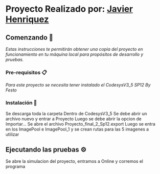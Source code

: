 # Proyecto Realizado por: [Javier Henriquez](https://github.com/alexh0118)



## Comenzando 🚀

_Estas instrucciones te permitirán obtener una copia del proyecto en funcionamiento en tu máquina local para propósitos de desarrollo y pruebas._



### Pre-requisitos 📋

_Para este proyecto se necesita tener instalado el CodesysV3_5 SP12 By Festo_



### Instalación 🔧

Se descarga toda la carpeta 
Dentro de CodesysV3_5 Se debe abrir un archivo nuevo y entrar a Proyecto
Luego se debe abrir la opcion de Importar...
Se abre el archivo Proyecto_final_2_Sp12.export
Luego se entra en los ImagePool e ImagePool_1
y se crean rutas para las 5 imagenes a utilizar

## Ejecutando las pruebas ⚙️

Se abre la simulacion del proyecto, entramos a Online y corremos el programa

